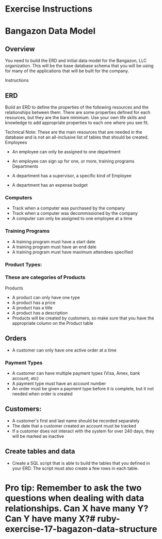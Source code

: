 # Exercise Instructions

# Bangazon Data Model

## Overview

You need to build the ERD and initial data model for the Bangazon, LLC organization. This will be the base database schema that you will be using for many of the applications that will be built for the company.

Instructions

## ERD

Build an ERD to define the properties of the following resources and the relationships between them. There are some properties defined for each resources, but they are the bare minimum. Use your own life skills and knowledge to add appropriate properties to each one where you see fit.

Technical Note: These are the main resources that are needed in the database and is not an all-inclusive list of tables that should be created.
Employees

+ An employee can only be assigned to one department
+ An employee can sign up for one, or more, training        programs
    Departments

+ A department has a supervisor, a           specific       kind of Employee
+ A department has an expense budget

### Computers

+ Track when a computer was purchased by the company
+ Track when a computer was decommissioned by the company
+ A computer can only be assigned to one employee at a      time

### Training Programs

+ A training program must have a start date
+ A training program must have an end date
+ A training program must have maximum attendees specified

### Product Types:

### These are categories of Products
Products

+ A product can only have one type
+ A product has a price
+ A product has a title
+ A product has a description
+ Products will be created by customers, so make sure       that you have the appropriate column on the Product       table

## Orders

+ A customer can only have one active order at a time
### Payment Types

+ A customer can have multiple payment types (Visa, Amex,   bank account, etc)
+ A payment type must have an account number
+ An order must be given a payment type before it is        complete, but it not needed when order is created

## Customers:

+ A customer's first and last name should be recorded       separately
+ The date that a customer created an account must be       tracked
+ If a customer does not interact with the system for       over 240 days, they will be marked as inactive


## Create tables and data

+ Create a SQL script that is able to build the tables that you defined in your ERD. The script must also create a few rows in each table.

# Pro tip: Remember to ask the two questions when dealing with data relationships. Can X have many Y? Can Y have many X?# ruby-exercise-17-bagazon-data-structure

